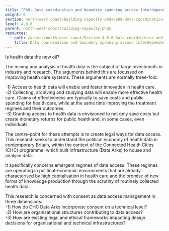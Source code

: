 ```yaml
---
title: "PhD: Data coordination and boundary spanning across interdependent boundaries"
weight: 6
section: north-west-coast/building-capacity-phds/phd-data-coordination-and-boundary-spanning-across-interdependent-boundaries
level: 4.8.6
parent: north-west-coast/building-capacity-phds
resources:
  - path: /assets/north-west-coast/Section 4.8.6_Data coordination and boundary spanning across interdependent boundaries_Neuman .pdf
    title: Data coordination and boundary spanning across interdependent boundaries
---
```

Is health data the new oil?  

The mining and analysis of health data is the subject of large investments in industry and research. The arguments behind this are focussed on improving health care systems. These arguments are normally three-fold: 

-1) Access to health data will enable and foster innovation in health care.  
-2) Collecting, archiving and studying data will enable more effective health care. Claims of effectiveness are typically to save costs and public spending for health care, while at the same time improving the treatment regimes and their outcomes.  
-3) Granting access to health data is envisioned to not only save costs but create monetary returns for public health and, in some cases, even individuals.  

The centre-point for these attempts is to create legal ways for data access. This research seeks to understand the political economy of health data in contemporary Britain, within the context of the Connected Health Cities (CHC) programme, which built infrastructure (Data Arks) to house and analyse data.  

It specifically concerns emergent regimes of data access. These regimes are operating in political-economic environments that are already characterised by high capitalisation in health care and the promise of new forms of knowledge production through the scrutiny of routinely collected health data.  

This research is concerned with consent as data access management in three dimensions:  
-1) How do CHC Data Arks incorporate consent on a technical level?  
-2) How are organisational structures contributing to data access?  
-3) How are existing legal and ethical frameworks impacting design decisions for organisational and technical infrastructures?  
 


        
